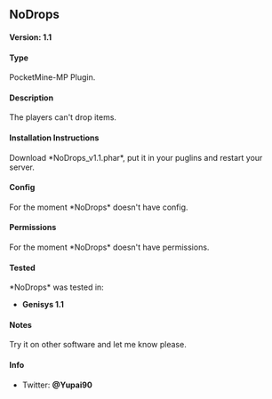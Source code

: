 <h2>NoDrops</h2>

<h4>Version: 1.1</h4>

<h4>Type</h4>
PocketMine-MP Plugin.

<h4>Description</h4>
The players can't drop items.

<h4>Installation Instructions</h4>
Download *NoDrops_v1.1.phar*, put it in your puglins and restart your server.

<h4>Config</h4>
For the moment *NoDrops* doesn't have config.

<h4>Permissions</h4>
For the moment *NoDrops* doesn't have permissions.

<h4>Tested</h4>
*NoDrops* was tested in:

* **Genisys 1.1**

<h4>Notes</h4>
Try it on other software and let me know please.

<h4>Info</h4>

* Twitter: **@Yupai90**
